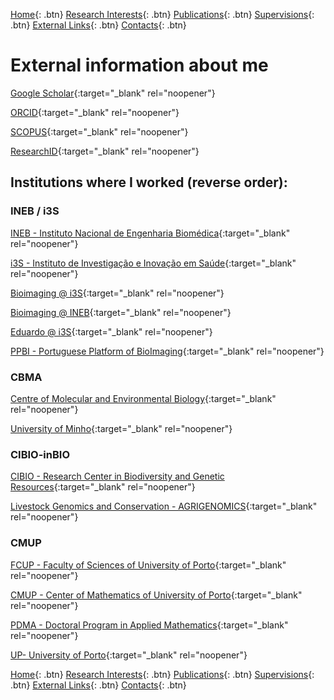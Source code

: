 [Home](https://econdesousa.github.io){: .btn}
[Research Interests](https://econdesousa.github.io/ResearchInterests){: .btn}
[Publications](https://econdesousa.github.io/Publications){: .btn}
[Supervisions](https://econdesousa.github.io/Supervision){: .btn}
[External Links](https://econdesousa.github.io/Links){: .btn}
[Contacts](https://econdesousa.github.io/Contacts){: .btn}



# External information about me

[Google Scholar](https://scholar.google.pt/citations?user=xi0xi2AAAAAJ&hl=pt-PT&oi=ao){:target="_blank" rel="noopener"}

[ORCID](https://orcid.org/0000-0002-6591-5063){:target="_blank" rel="noopener"}

[SCOPUS](https://www.scopus.com/authid/detail.uri?authorId=55233686200){:target="_blank" rel="noopener"}

[ResearchID](https://publons.com/researcher/2113172/eduardo-conde-sousa/){:target="_blank" rel="noopener"}


## Institutions where I worked (reverse order):

### INEB / i3S

[INEB - Instituto Nacional de Engenharia Biomédica](https://www.ineb.up.pt/){:target="_blank" rel="noopener"}

[i3S - Instituto de Investigação e Inovação em Saúde](https://www.i3s.up.pt/){:target="_blank" rel="noopener"}

[Bioimaging @ i3S](https://www.i3s.up.pt/bioimaging){:target="_blank" rel="noopener"}

[Bioimaging @ INEB](http://www.bimage.ineb.up.pt/){:target="_blank" rel="noopener"}
               
[Eduardo @ i3S](https://www.i3s.up.pt/content/people?id=2375&idg=91){:target="_blank" rel="noopener"}

[PPBI - Portuguese Platform of BioImaging](https://www.ppbi.pt/joomla30/){:target="_blank" rel="noopener"}



### CBMA

[Centre of Molecular and Environmental Biology](http://cbma.uminho.pt/){:target="_blank" rel="noopener"}

[University of Minho](https://www.uminho.pt/EN/Pages/default.aspx){:target="_blank" rel="noopener"}



### CIBIO-inBIO

[CIBIO - Research Center in Biodiversity and Genetic Resources](https://cibio.up.pt/){:target="_blank" rel="noopener"}

[Livestock Genomics and Conservation - AGRIGENOMICS](https://cibio.up.pt/research-groups-1/details/genepop/info){:target="_blank" rel="noopener"}


### CMUP

[FCUP - Faculty of Sciences of University of Porto](https://sigarra.up.pt/fcup/pt/web_page.inicial){:target="_blank" rel="noopener"}

[CMUP - Center of Mathematics of University of Porto](https://www.cmup.pt/){:target="_blank" rel="noopener"}

[PDMA - Doctoral Program in Applied Mathematics](https://sigarra.up.pt/fcup/pt/cur_geral.cur_view?pv_curso_id=1020){:target="_blank" rel="noopener"}

[UP- University of Porto](https://sigarra.up.pt/up/en/web_base.gera_pagina?p_pagina=home){:target="_blank" rel="noopener"}


[Home](https://econdesousa.github.io){: .btn}
[Research Interests](https://econdesousa.github.io/ResearchInterests){: .btn}
[Publications](https://econdesousa.github.io/Publications){: .btn}
[Supervisions](https://econdesousa.github.io/Supervision){: .btn}
[External Links](https://econdesousa.github.io/Links){: .btn}
[Contacts](https://econdesousa.github.io/Contacts){: .btn}

